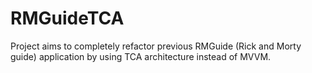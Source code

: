 # RMGuideTCA
Project aims to completely refactor previous RMGuide (Rick and Morty guide) application by using TCA architecture instead of MVVM.
